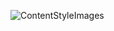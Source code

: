 ![ContentStyleImages](https://user-images.githubusercontent.com/67922294/87821226-77ff4600-c83d-11ea-8244-933006003a13.png)
